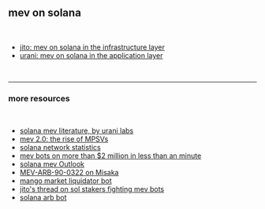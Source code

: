 ## mev on solana

<br>

* [jito: mev on solana in the infrastructure layer](https://jito.wtf/)
* [urani: mev on solana in the application layer](https://github.com/urani-labs)

<br>

---

### more resources

<br>

* [solana mev literature, by urani labs](https://github.com/urani-labs/solana-mev-literature)
* [mev 2.0: the rise of MPSVs](https://www.recvc.com/mev-2-0-the-rise-of-mpsvs/)
* [solana network statistics](https://jito.retool.com/embedded/public/7e37389a-c991-4fb3-a3cd-b387859c7da1)
* [mev bots on more than $2 million in less than an minute](https://twitter.com/oraprotocol/status/1539664843816333312?s=20&t=Hdo4irxrDiatM4LKA3FbhA)
* [solana mev Outlook](https://medium.com/chorus-one/analyzing-mev-instances-on-solana-part-3-6376bcf40b6b)
* [MEV-ARB-90-0322 on Misaka](https://github.com/0xMisaka/MEV-data-solana/blob/main/MEV-ARB-90-0322.ipynb0)
* [mango market liquidator bot](https://github.com/blockworks-foundation/liquidator-v3)
* [jito's thread on sol stakers fighting mev bots](https://twitter.com/jito_sol/status/1630584599352082434)
* [solana arb bot](https://github.com/0xNineteen/solana-arbitrage-bot)
